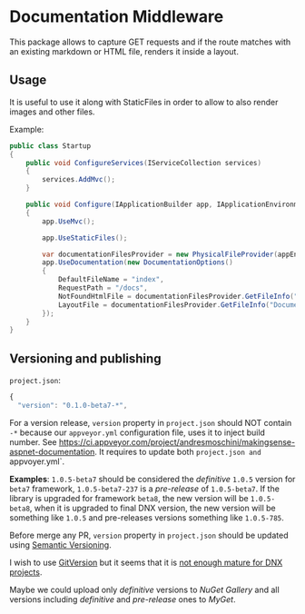 # Documentation Middleware

This package allows to capture GET requests and if the route matches with an existing markdown or HTML file, renders it inside a layout.

## Usage 

It is useful to use it along with StaticFiles in order to allow to also render images and other files.

Example:

```csharp
public class Startup
{
    public void ConfigureServices(IServiceCollection services)
    {
        services.AddMvc();
    }

    public void Configure(IApplicationBuilder app, IApplicationEnvironment appEnv)
    {
        app.UseMvc();

        app.UseStaticFiles();

        var documentationFilesProvider = new PhysicalFileProvider(appEnv.ApplicationBasePath);
        app.UseDocumentation(new DocumentationOptions()
        {
            DefaultFileName = "index",
            RequestPath = "/docs",
            NotFoundHtmlFile = documentationFilesProvider.GetFileInfo("DocumentationTemplates\\NotFound.html"),
            LayoutFile = documentationFilesProvider.GetFileInfo("DocumentationTemplates\\Layout.html")
        });
    }
}
```

## Versioning and publishing

`project.json`:

```javascript
{
  "version": "0.1.0-beta7-*",
```

For a version release, `version` property in `project.json` should NOT contain `-*` because our `appveyor.yml` configuration file, uses it to inject build number. See <https://ci.appveyor.com/project/andresmoschini/makingsense-aspnet-documentation>. It requires to update both `project.json and `appvoyer.yml`.

**Examples**: `1.0.5-beta7` should be considered the _definitive_ `1.0.5` version for `beta7` framework, `1.0.5-beta7-237` is a _pre-release_ of `1.0.5-beta7`. If the library is upgraded for framework `beta8`, the new version will be `1.0.5-beta8`, when it is upgraded to final DNX version, the new version will be something like `1.0.5` and pre-releases versions something like `1.0.5-785`.

Before merge any PR, `version` property in `project.json` should be updated using [Semantic Versioning](http://semver.org/).

I wish to use [GitVersion](http://gitversion.readthedocs.org/en/stable/) but it seems that it is [not enough mature for DNX projects](https://github.com/GitTools/GitVersion/issues/647).

Maybe we could upload only _definitive_ versions to _NuGet Gallery_ and all versions including _definitive_ and _pre-release_ ones to _MyGet_.
